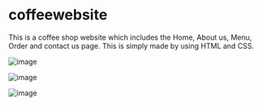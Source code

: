 # coffeewebsite


This is a coffee shop website which includes the Home, About us, Menu, Order and contact us page.
This is simply made by using HTML and CSS.

![image](https://user-images.githubusercontent.com/54748438/115224779-ebb2e400-a12a-11eb-9a61-00c6886aeef0.png)

![image](https://user-images.githubusercontent.com/54748438/115224817-fb322d00-a12a-11eb-994a-85358af1766a.png)

![image](https://user-images.githubusercontent.com/54748438/115224853-084f1c00-a12b-11eb-9c5a-ddfbcd7010cd.png)
